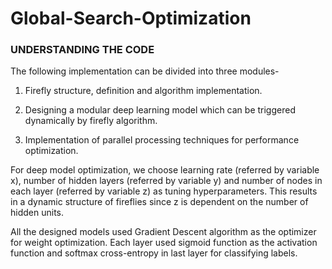 # Global-Search-Optimization

### UNDERSTANDING THE CODE

The following implementation can be divided into three modules-
1. Firefly structure, definition and algorithm implementation.

2. Designing a modular deep learning model  which can be triggered dynamically by firefly algorithm.

3. Implementation of parallel processing techniques for performance optimization. 

For deep model optimization, we choose learning rate (referred by variable x), number of hidden layers (referred by variable y) and number of nodes in each layer (referred by variable z) as tuning hyperparameters. This results in a dynamic structure of fireflies since z is dependent on the number of hidden units.

All the designed models used Gradient Descent algorithm as the optimizer for weight optimization. Each layer used sigmoid function as the activation function and  softmax cross-entropy in last layer for classifying labels.


